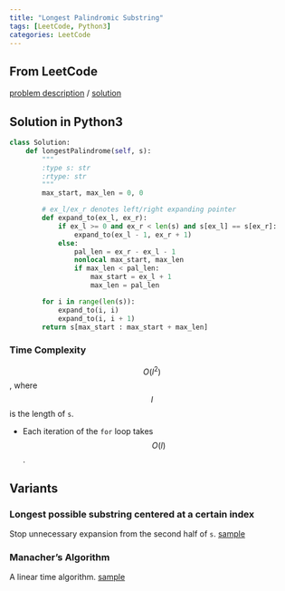 ```yaml
---
title: "Longest Palindromic Substring"
tags: [LeetCode, Python3]
categories: LeetCode
---
```


## From LeetCode
[problem description](https://leetcode.com/problems/longest-palindromic-substring/description/)
/
[solution](https://leetcode.com/problems/longest-palindromic-substring/solution/#approach-4-expand-around-center)

## Solution in Python3
```python
class Solution:
    def longestPalindrome(self, s):
        """
        :type s: str
        :rtype: str
        """
        max_start, max_len = 0, 0

        # ex_l/ex_r denotes left/right expanding pointer
        def expand_to(ex_l, ex_r):
            if ex_l >= 0 and ex_r < len(s) and s[ex_l] == s[ex_r]:
                expand_to(ex_l - 1, ex_r + 1)
            else:
                pal_len = ex_r - ex_l - 1
                nonlocal max_start, max_len
                if max_len < pal_len:
                    max_start = ex_l + 1
                    max_len = pal_len

        for i in range(len(s)):
            expand_to(i, i)
            expand_to(i, i + 1)
        return s[max_start : max_start + max_len]
```

### Time Complexity
$$O(l^2)$$, where $$l$$ is the length of `s`. 
- Each iteration of the `for` loop takes $$O(l)$$.

## Variants

### Longest possible substring centered at a certain index
Stop unnecessary expansion from the second half of `s`. [sample](https://github.com/csujedihy/lc-all-solutions/blob/master/005.longest-palindromic-substring/longest-palindromic-substring.py)

### Manacher’s Algorithm
A linear time algorithm. [sample](https://articles.leetcode.com/longest-palindromic-substring-part-ii/)